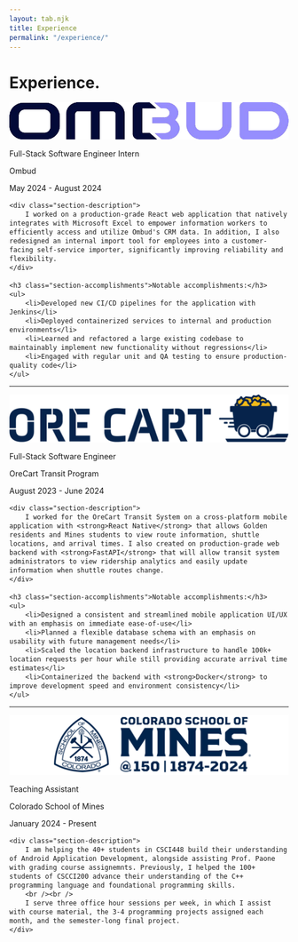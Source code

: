```yaml
---
layout: tab.njk
title: Experience
permalink: "/experience/"
---
```


# Experience.


<div class="experience-section">
    <div class="section-header">
        <div class="logo-container">
            <img alt="Ombud" src="/res/ombud.png" class="company-logo" />
        </div>
        <div class="section-info">
            <p class="section-title">Full-Stack Software Engineer Intern</p>
            <p class="section-subtitle">Ombud</p>
            <p class="section-date">May 2024 - August 2024</p>
        </div>
    </div>

    <div class="section-description">
        I worked on a production-grade React web application that natively integrates with Microsoft Excel to empower information workers to efficiently access and utilize Ombud's CRM data. In addition, I also redesigned an internal import tool for employees into a customer-facing self-service importer, significantly improving reliability and flexibility.
    </div>

    <h3 class="section-accomplishments">Notable accomplishments:</h3>
    <ul>
        <li>Developed new CI/CD pipelines for the application with Jenkins</li>
        <li>Deployed containerized services to internal and production environments</li>
        <li>Learned and refactored a large existing codebase to maintainably implement new functionality without regressions</li>
        <li>Engaged with regular unit and QA testing to ensure production-quality code</li>
    </ul>
</div>

<hr />

<div class="experience-section">
    <div class="section-header">
        <div class="logo-container">
            <img alt="OreCart" src="/res/orecart.png" class="company-logo" />
        </div>
        <div class="section-info">
            <p class="section-title">Full-Stack Software Engineer</p>
            <p class="section-subtitle">OreCart Transit Program</p>
            <p class="section-date">August 2023 - June 2024</p>
        </div>
    </div>

    <div class="section-description">
        I worked for the OreCart Transit System on a cross-platform mobile application with <strong>React Native</strong> that allows Golden residents and Mines students to view route information, shuttle locations, and arrival times. I also created on production-grade web backend with <strong>FastAPI</strong> that will allow transit system administrators to view ridership analytics and easily update information when shuttle routes change.
    </div>

    <h3 class="section-accomplishments">Notable accomplishments:</h3>
    <ul>
        <li>Designed a consistent and streamlined mobile application UI/UX with an emphasis on immediate ease-of-use</li>
        <li>Planned a flexible database schema with an emphasis on usability with future management needs</li>
        <li>Scaled the location backend infrastructure to handle 100k+ location requests per hour while still providing accurate arrival time estimates</li>
        <li>Containerized the backend with <strong>Docker</strong> to improve development speed and environment consistency</li>
    </ul>
</div>

<hr />

<div class="experience-section">
    <div class="section-header">
        <div class="logo-container">
            <img alt="Colorado School of Mines" src="/res/mines.png" class="company-logo smaller" />
        </div>
        <div class="section-info">
            <p class="section-title">Teaching Assistant</p>
            <p class="section-subtitle">Colorado School of Mines</p>
            <p class="section-date">January 2024 - Present</p>
        </div>
    </div>

    <div class="section-description">
        I am helping the 40+ students in CSCI448 build their understanding of Android Application Development, alongside assisting Prof. Paone with grading course assignemnts. Previously, I helped the 100+ students of CSCCI200 advance their understanding of the C++ programming language and foundational programming skills.
        <br /><br />
        I serve three office hour sessions per week, in which I assist with course material, the 3-4 programming projects assigned each month, and the semester-long final project.
    </div>
</div>
